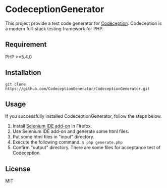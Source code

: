 # CodeceptionGenerator
This project provide a test code generator for [Codeception](https://github.com/Codeception/Codeception).
Codeception is a modern full-stack testing framework for PHP.

## Requirement
PHP >=5.4.0

## Installation
```git clone https://github.com/CodeceptionGenerator/CodeceptionGenerator.git```

## Usage

If you successfully installed CodeceptionGenerator, follow the steps below.

1. Install [Selenium IDE add-on](https://addons.mozilla.org/ja/firefox/addon/selenium-ide/) in Firefox.
1. Use Selenium IDE add-on and generate some html files.
1. Put some html files in "input" directory.
1. Execute the following command. ```$ php generate.php```
1. Confirm "output" directory. There are some files for acceptance test of Codeception.

## License
MIT